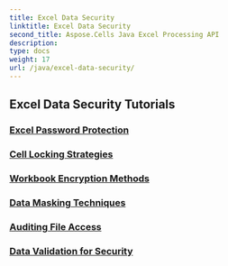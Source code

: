 ```yaml
---
title: Excel Data Security
linktitle: Excel Data Security
second_title: Aspose.Cells Java Excel Processing API
description: 
type: docs
weight: 17
url: /java/excel-data-security/
---
```


## Excel Data Security Tutorials
### [Excel Password Protection](./excel-password-protection/)
### [Cell Locking Strategies](./cell-locking-strategies/)
### [Workbook Encryption Methods](./workbook-encryption-methods/)
### [Data Masking Techniques](./data-masking-techniques/)
### [Auditing File Access](./auditing-file-access/)
### [Data Validation for Security](./data-validation-for-security/)